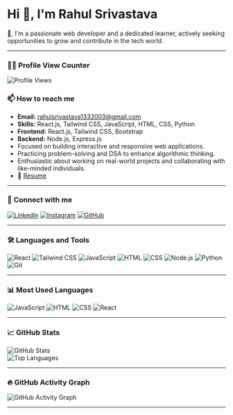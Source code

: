 # Hi 👋, I'm Rahul Srivastava

👋, I'm a passionate web developer and a dedicated learner, actively seeking opportunities to grow and contribute in the tech world.  

---

### 👨‍💻 Profile View Counter
![Profile Views](https://komarev.com/ghpvc/?username=rahulsrivastava&color=blue&style=flat-square)

### 📫 **How to reach me**
- **Email:** [rahulsrivastava1332003@gmail.com](mailto:rahulsrivastava1332003@gmail.com)  
- **Skills:** React.js, Tailwind CSS, JavaScript, HTML, CSS, Python  
- **Frontend:** React.js, Tailwind CSS, Bootstrap  
- **Backend:** Node.js, Express.js  
- Focused on building interactive and responsive web applications.  
- Practicing problem-solving and DSA to enhance algorithmic thinking.  
- Enthusiastic about working on real-world projects and collaborating with like-minded individuals.  
- 📄 [Resume](https://drive.google.com/file/d/1PyIA07ZRWWfIm_3hT2ZyCwo93Mwbj_8d/view?usp=sharing)

---

### 🔗 **Connect with me**
[![LinkedIn](https://img.shields.io/badge/LinkedIn-%230077B5.svg?style=for-the-badge&logo=linkedin&logoColor=white&logoWidth=20&labelColor=black&borderRadius=50)](https://linkedin.com/in/rahul-srivastava)
[![Instagram](https://img.shields.io/badge/Instagram-%23E4405F.svg?style=for-the-badge&logo=instagram&logoColor=white&logoWidth=20&labelColor=black&borderRadius=50)](https://instagram.com/rahul.srivastava)
[![GitHub](https://img.shields.io/badge/GitHub-%2312100E.svg?style=for-the-badge&logo=github&logoColor=white&logoWidth=20&labelColor=black&borderRadius=50)](https://github.com/rahul-srivastava)

---

### 🛠 **Languages and Tools**
![React](https://img.shields.io/badge/React-%2361DAFB.svg?style=for-the-badge&logo=react&logoColor=white&borderRadius=50)
![Tailwind CSS](https://img.shields.io/badge/Tailwind%20CSS-%2338B2AC.svg?style=for-the-badge&logo=tailwind-css&logoColor=white&borderRadius=50)
![JavaScript](https://img.shields.io/badge/JavaScript-%23F7DF1E.svg?style=for-the-badge&logo=javascript&logoColor=black&borderRadius=50)
![HTML](https://img.shields.io/badge/HTML5-E34F26?style=for-the-badge&logo=html5&logoColor=white&borderRadius=50)
![CSS](https://img.shields.io/badge/CSS3-%231572B6.svg?style=for-the-badge&logo=css3&logoColor=white&borderRadius=50)
![Node.js](https://img.shields.io/badge/Node.js-%2343853D.svg?style=for-the-badge&logo=node.js&logoColor=white&borderRadius=50)
![Python](https://img.shields.io/badge/Python-3670A0?style=for-the-badge&logo=python&logoColor=ffdd54&borderRadius=50)
![Git](https://img.shields.io/badge/Git-%23F05033.svg?style=for-the-badge&logo=git&logoColor=white&borderRadius=50)

---

### 📊 **Most Used Languages**
![JavaScript](https://img.shields.io/badge/JavaScript-33%25-%23F7DF1E?style=for-the-badge&logo=javascript&logoColor=black&borderRadius=50)
![HTML](https://img.shields.io/badge/HTML-27%25-%23E34F26?style=for-the-badge&logo=html5&logoColor=white&borderRadius=50)
![CSS](https://img.shields.io/badge/CSS-25%25-%231572B6?style=for-the-badge&logo=css3&logoColor=white&borderRadius=50)
![React](https://img.shields.io/badge/React-15%25-%2361DAFB?style=for-the-badge&logo=react&logoColor=white&borderRadius=50)

---

### 📈 **GitHub Stats**
![GitHub Stats](https://github-readme-stats.vercel.app/api?username=rahulsrivastava&show_icons=true&theme=radical)  
![Top Languages](https://github-readme-stats.vercel.app/api/top-langs/?username=rahulsrivastava&layout=compact&theme=radical)

---

### 🔥 **GitHub Activity Graph**
![GitHub Activity Graph](https://github-readme-activity-graph.vercel.app/graph?username=rahulsrivastava&theme=react-dark)

---

